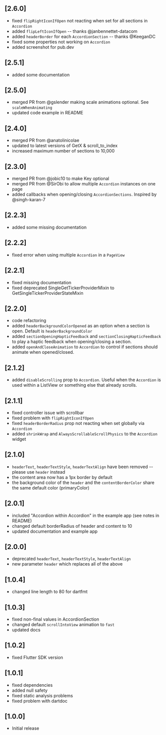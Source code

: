 ## [2.6.0]

* fixed `flipRightIconIfOpen` not reacting when set for all sections in `Accordion`
* added `flipLeftIconIfOpen` -- thanks @janbennettet-datacom
* added `headerBorder` for each `AccordionSection` -- thanks @KeeganDC
* fixed some properties not working on `Accordion`
* added screenshot for pub.dev

## [2.5.1]

* added some documentation

## [2.5.0]

* merged PR from @gslender making scale animations optional. See `scaleWhenAnimating`
* updated code example in README

## [2.4.0]

* merged PR from @anatolinicolae
* updated to latest versions of GetX & scroll_to_index
* increased maximum number of sections to 10,000

## [2.3.0]

* merged PR from @jobic10 to make Key optional
* merged PR from @SirObi to allow multiple `Accordion` instances on one page
* added callbacks when opening/closing `AccordionSections`. Inspired by @singh-karan-7

## [2.2.3]

* added some missing documentation

## [2.2.2]

* fixed error when using multiple `Accordion` in a `PageView`

## [2.2.1]

* fixed missing documentation
* fixed deprecated SingleGetTickerProviderMixin to GetSingleTickerProviderStateMixin

## [2.2.0]

* code refactoring
* added `headerBackgroundColorOpened` as an option when a section is open. Default is `headerBackgroundColor`
* added `sectionOpeningHapticFeedback` and `sectionClosingHapticFeedback` to play a haptic feedback when opening/closing a section.
* added `openAndCloseAnimation` to `Accordion` to control if sections should animate when opened/closed.

## [2.1.2]

* added `disableScrolling` prop to `Accordion`. Useful when the `Accordion` is used within a ListView or something else that already scrolls.

## [2.1.1]

* fixed controller issue with scrollbar
* fixed problem with `flipRightIconIfOpen`
* fixed `headerBorderRadius` prop not reacting when set globally via `Accordion`
* added `shrinkWrap` and `AlwaysScrollableScrollPhysics` to the `Accordion` widget

## [2.1.0]

* `headerText`, `headerTextStyle`, `headerTextAlign` have been removed -- please use `header` instead
* the content area now has a 1px border by default
* the background color of the `header` and the `contentBorderColor` share the same default color (primaryColor)

## [2.0.1]

* included "Accordion within Accordion" in the example app (see notes in README)
* changed default borderRadius of header and content to 10
* updated documentation and example app

## [2.0.0]

* deprecated `headerText`, `headerTextStyle`, `headerTextAlign`
* new parameter `header` which replaces all of the above

## [1.0.4]

* changed line length to 80 for dartfmt

## [1.0.3]

* fixed non-final values in AccordionSection
* changed default `scrollIntoView` animation to `fast`
* updated docs

## [1.0.2]

* fixed Flutter SDK version

## [1.0.1]

* fixed dependencies
* added null safety
* fixed static analysis problems
* fixed problem with dartdoc

## [1.0.0]

* Initial release
